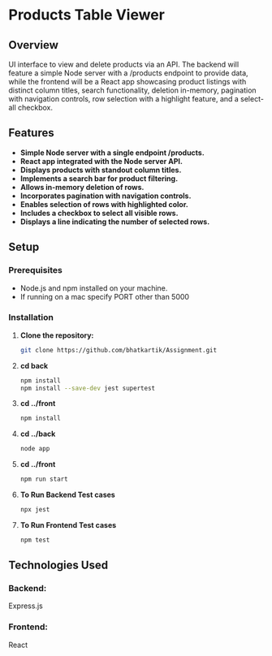 # Products Table Viewer

## Overview

UI interface to view and delete products via an API. The backend will feature a simple Node server with a /products endpoint to provide data, while the frontend will be a React app showcasing product listings with distinct column titles, search functionality, deletion in-memory, pagination with navigation controls, row selection with a highlight feature, and a select-all checkbox.

## Features

- **Simple Node server with a single endpoint /products.**
- **React app integrated with the Node server API.**
- **Displays products with standout column titles.**
- **Implements a search bar for product filtering.**
- **Allows in-memory deletion of rows.**
- **Incorporates pagination with navigation controls.**
- **Enables selection of rows with highlighted color.**
- **Includes a checkbox to select all visible rows.**
- **Displays a line indicating the number of selected rows.**

## Setup

### Prerequisites

- Node.js and npm installed on your machine.
- If running on a mac specify PORT other than 5000

### Installation

1. **Clone the repository:**

   ```bash
   git clone https://github.com/bhatkartik/Assignment.git

2. **cd back**
   
   ```bash
   npm install
   npm install --save-dev jest supertest

3. **cd ../front**
   ```bash
   npm install

4. **cd ../back**
   ```bash
   node app

5. **cd ../front**
   ```bash
   npm run start

6. **To Run Backend Test cases**
   ```bash
   npx jest

7. **To Run Frontend Test cases**
   ```bash
   npm test

## Technologies Used
### Backend:
Express.js<br>

### Frontend:
React<br>
